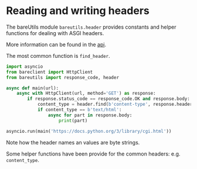 # Reading and writing headers

The bareUtils module `bareutils.header` provides constants and helper
functions for dealing with ASGI headers.

More information can be found in the [api](/api/bareutils.header/).

The most common function is `find_header`.

```python
import asyncio
from bareclient import HttpClient
from bareutils import response_code, header

async def main(url):
    async with HttpClient(url, method='GET') as response:
        if response.status_code == response_code.OK and response.body:
            content_type = header.find(b'content-type', response.headers)
            if content_type == b'text/html':
                async for part in response.body:
                    print(part)

asyncio.run(main('https://docs.python.org/3/library/cgi.html'))
```

Note how the header names an values are byte strings.

Some helper functions have been provide for the common headers: e.g. `content_type`.
